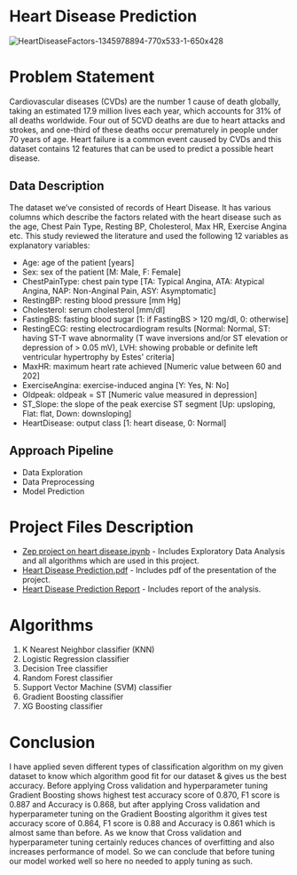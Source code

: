 # Heart Disease Prediction
![HeartDiseaseFactors-1345978894-770x533-1-650x428](https://user-images.githubusercontent.com/83806097/206735868-9d9d30d1-c135-4919-b2ec-24c471834c9f.jpg)

# Problem Statement
Cardiovascular diseases (CVDs) are the number 1 cause of death globally, taking an estimated 17.9 million lives each year, which accounts for 31% of all deaths worldwide. Four out of 5CVD deaths are due to heart attacks and strokes, and one-third of these deaths occur prematurely in people under 70 years of age. Heart failure is a common event caused by CVDs and this dataset contains 12 features that can be used to predict a possible heart disease.
## Data Description
The dataset we’ve consisted of records of Heart Disease. It  has various columns which describe the factors related with the heart disease such as the age, Chest Pain Type, Resting BP,  Cholesterol, Max HR, Exercise Angina etc. This study reviewed the literature and used the following 12 variables as explanatory variables:
- Age: age of the patient [years]
- Sex: sex of the patient [M: Male, F: Female]
- ChestPainType: chest pain type [TA: Typical Angina, ATA: Atypical Angina, NAP: Non-Anginal Pain, ASY: Asymptomatic]
- RestingBP: resting blood pressure [mm Hg]
- Cholesterol: serum cholesterol [mm/dl]
- FastingBS: fasting blood sugar [1: if FastingBS > 120 mg/dl, 0: otherwise]
- RestingECG: resting electrocardiogram results [Normal: Normal, ST: having ST-T wave abnormality (T wave inversions and/or ST elevation or depression of > 0.05 mV), LVH: showing probable or definite left ventricular hypertrophy by Estes' criteria]
- MaxHR: maximum heart rate achieved [Numeric value between 60 and 202]
- ExerciseAngina: exercise-induced angina [Y: Yes, N: No]
- Oldpeak: oldpeak = ST [Numeric value measured in depression]
- ST_Slope: the slope of the peak exercise ST segment [Up: upsloping, Flat: flat, Down: downsloping]
- HeartDisease: output class [1: heart disease, 0: Normal]
## Approach Pipeline
- Data Exploration
- Data Preprocessing
- Model Prediction
# Project Files Description
- [Zep project on heart disease.ipynb](https://github.com/AnkitaD1998/Heart-Disease-Prediction/blob/main/Zep%20project%20on%20heart%20disease.ipynb) - Includes Exploratory Data Analysis and all algorithms which are used in this project.
- [Heart Disease Prediction.pdf](https://github.com/AnkitaD1998/Heart-Disease-Prediction/blob/main/Heart%20Disease%20Prediction.pdf) - Includes pdf of the presentation of the project.
- [Heart Disease Prediction Report](https://github.com/AnkitaD1998/Heart-Disease-Prediction/blob/main/HEAT%20DISEASE%20PREDICTION%20REPORT.pdf) -  Includes report of the analysis.
# Algorithms
1. K Nearest Neighbor classifier (KNN)
2. Logistic Regression classifier
3. Decision Tree classifier
4. Random Forest classifier
5. Support Vector Machine (SVM) classifier
6. Gradient Boosting classifier
7. XG Boosting classifier
# Conclusion
I have applied seven different types of classification algorithm on my given dataset to know which algorithm good fit for our dataset & gives us the best accuracy. Before applying Cross validation and hyperparameter tuning Gradient Boosting shows highest test accuracy score of 0.870, F1 score is 0.887 and Accuracy is 0.868, but after applying Cross validation and hyperparameter tuning on the Gradient Boosting algorithm it gives test accuracy score of 0.864, F1 score is 0.88 and Accuracy is 0.861 which is almost same than before. As we know that Cross validation and hyperparameter tuning certainly reduces chances of overfitting and also increases performance of model. So we can conclude that before tuning our model worked well so here no needed to apply tuning as such.

